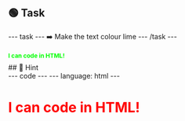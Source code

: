 <h2 class="c-project-heading--task">🟢 Task</h2>
--- task ---
➡️ Make the text colour lime
--- /task ---

<h1 style="color: lime; font-size: 12px;">I can code in HTML!</h1>

<div class="c-project-callout c-project-callout--tip">
## 👀 Hint 

<div class="c-project-code">
--- code ---
---
language: html
---
<h1 style="color: red; 

--- /code ---
</div>

<h1 style="color: red; font-size: 12px;">I can code in HTML!</h1>
